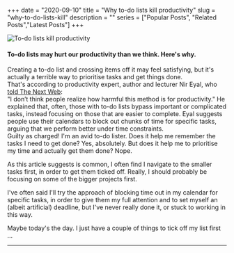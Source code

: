 +++
date = "2020-09-10"
title = "Why to-do lists kill productivity"
slug = "why-to-do-lists-kill"
description = ""
series = ["Popular Posts", "Related Posts","Latest Posts"]
+++

![To-do lists kill productivity](https://thumbor.forbes.com/thumbor/960x0/https%3A%2F%2Fspecials-images.forbesimg.com%2Fdam%2Fimageserve%2F1092571024%2F960x0.jpg%3Ffit%3Dscale)

#### To-do lists may hurt our productivity than we think. Here's why.

Creating a to-do list and crossing items off it may feel satisfying, but it's actually a terrible way to prioritise tasks and get things done.  
That's according to productivity expert, author and lecturer Nir Eyal, who [told The Next Web](https://thenextweb.com/growth-quarters/2020/10/13/throw-out-your-shitty-to-do-list-heres-what-to-do-instead/):  
"I don’t think people realize how harmful this method is for productivity." He explained that, often, those with to-do lists bypass important or complicated tasks, instead focusing on those that are easier to complete. Eyal suggests people use their calendars to block out chunks of time for specific tasks, arguing that we perform better under time constraints.  
Guilty as charged! I'm an avid to-do lister. Does it help me remember the tasks I need to get done? Yes, absolutely. But does it help me to prioritise my time and actually get them done? Nope.

As this article suggests is common, I often find I navigate to the smaller tasks first, in order to get them ticked off. Really, I should probably be focusing on some of the bigger projects first.  

I've often said I'll try the approach of blocking time out in my calendar for specific tasks, in order to give them my full attention and to set myself an (albeit artificial) deadline, but I've never really done it, or stuck to working in this way.  

Maybe today's the day. I just have a couple of things to tick off my list first …  

---